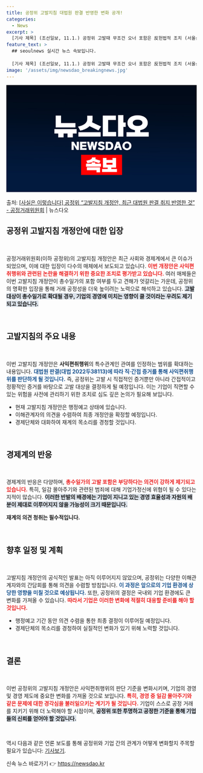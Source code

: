 ```yaml
---
title: 공정위 고발지침 대법원 판결 반영한 변화 공개!
categories:
  - News
excerpt: >
  [기사 제목] (조선일보, 11.1.) 공정위 고발때 무조건 오너 포함은 反헌법적 조치 (서울신문, 11.1…
feature_text: >
  ## seoulnews 실시간 뉴스 속보입니다.

  [기사 제목] (조선일보, 11.1.) 공정위 고발때 무조건 오너 포함은 反헌법적 조치 (서울신문, 11.1…
image: '/assets/img/newsdao_breakingnews.jpg'
---
```


![뉴스다오 속보](/assets/img/newsdao_breakingnews.jpg)

<p>출처: <a href="https://newsdao.kr/2393" rel="dofollow">[사실은 이렇습니다] 공정위 “고발지침 개정안, 최근 대법원 판결 취지 반영한 것” - 공정거래위원회</a> | 뉴스다오</p>

<h2 data-ke-size="size26">공정위 고발지침 개정안에 대한 입장</h2>

<p data-ke-size="size16">&nbsp;</p>

공정거래위원회(이하 공정위)의 고발지침 개정안은 최근 사회와 경제계에서 큰 이슈가 되었으며, 이에 대한 입장이 다수의 매체에서 보도되고 있습니다. <b><span style="color: #ee2323;">이번 개정안은 사익편취행위와 관련된 논란을 해결하기 위한 중요한 조치로 평가받고 있습니다.</span></b> 여러 매체들은 이번 고발지침 개정안이 총수일가의 포함 여부를 두고 견해가 엇갈리는 가운데, 공정위의 명확한 입장을 통해 거래 공정성을 더욱 높이려는 노력으로 해석하고 있습니다. <b><span style="background-color: #21538527;">고발 대상이 총수일가로 확대될 경우, 기업의 경영에 미치는 영향이 클 것이라는 우려도 제기되고 있습니다.</span></b> 

<p data-ke-size="size16">&nbsp;</p>

<h2 data-ke-size="size26">고발지침의 주요 내용</h2>

<p data-ke-size="size16">&nbsp;</p>

이번 고발지침 개정안은 **사익편취행위**의 특수관계인 관여를 인정하는 범위를 확대하는 내용입니다. <b><span style="color: #1a5490;">대법원 판결(대법 2022두38113)에 따라 직·간접 증거를 통해 사익편취행위를 판단하게 될 것입니다.</span></b> 즉, 공정위는 고발 시 직접적인 증거뿐만 아니라 간접적이고 정황적인 증거를 바탕으로 고발 대상을 결정하게 될 예정입니다. 이는 기업이 직면할 수 있는 위험을 사전에 관리하기 위한 조치로 심도 깊은 논의가 필요해 보입니다.

<ul>
<li>현재 고발지침 개정안은 행정예고 상태에 있습니다.</li>
<li>이해관계자의 의견을 수렴하여 최종 개정안을 확정할 예정입니다.</li>
<li>경제단체와 대화하여 재계의 목소리를 경청할 것입니다.</li>
</ul>

<p data-ke-size="size16">&nbsp;</p>

<h2 data-ke-size="size26">경제계의 반응</h2>

<p data-ke-size="size16">&nbsp;</p>

경제계의 반응은 다양하며, <b><span style="color: #ee2323;">총수일가의 고발 포함은 부당하다는 의견이 강하게 제기되고 있습니다.</span></b> 특히, 일감 몰아주기와 관련된 범죄에 대해 기업가정신에 위협이 될 수 있다는 지적이 많습니다. <b><span style="background-color: #21538527;">이러한 반발의 배경에는 기업이 지니고 있는 경영 효율성과 자원의 배분이 제대로 이루어지지 않을 가능성이 크기 때문입니다.</span></b> 

<td style="text-align: center; height: 17px;"><b>재계의 의견 청취는 필수적입니다.</b></td>

<p data-ke-size="size16">&nbsp;</p>

<h2 data-ke-size="size26">향후 일정 및 계획</h2>

<p data-ke-size="size16">&nbsp;</p>

고발지침 개정안의 공식적인 발표는 아직 이루어지지 않았으며, 공정위는 다양한 이해관계자와의 간담회를 통해 의견을 수렴할 방침입니다. <b><span style="color: #1a5490;">이 과정은 앞으로의 기업 환경에 상당한 영향을 미칠 것으로 예상됩니다.</span></b> 또한, 공정위의 결정은 국내외 기업 환경에도 큰 변화를 가져올 수 있습니다. <b><span style="color: #ee2323;">따라서 기업은 이러한 변화에 적절히 대응할 준비를 해야 할 것입니다.</span></b> 

<ul>
<li>행정예고 기간 동안 의견 수렴을 통한 최종 결정이 이루어질 예정입니다.</li>
<li>경제단체의 목소리를 경청하여 실질적인 변화가 있기 위해 노력할 것입니다.</li>
</ul>

<p data-ke-size="size16">&nbsp;</p>

<h2 data-ke-size="size26">결론</h2>

<p data-ke-size="size16">&nbsp;</p>

이번 공정위의 고발지침 개정안은 사익편취행위의 판단 기준을 변화시키며, 기업의 경영 및 경영 제도에 중요한 변화를 가져올 것으로 보입니다. <b><span style="color: #ee2323;">특히, 경영 중 일감 몰아주기와 같은 문제에 대한 경각심을 불러일으키는 계기가 될 것입니다.</span></b> 기업이 스스로 공정 거래를 지키기 위해 더 노력해야 할 시점이며, <b><span style="background-color: #21538527;">공정위 또한 투명하고 공정한 기준을 통해 기업들의 신뢰를 얻어야 할 것입니다.</span></b> 

<p data-ke-size="size16">&nbsp;</p>

역시 다음과 같은 언론 보도를 통해 공정위와 기업 간의 관계가 어떻게 변화할지 주목할 필요가 있습니다: [기사보기](https://newsdao.kr/2393). 

신속 뉴스 바로가기 👉 <a href="https://newsdao.kr" rel="dofollow">https://newsdao.kr</a>


